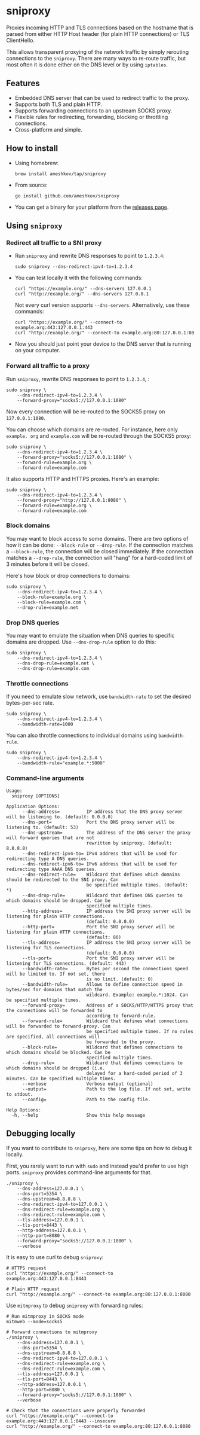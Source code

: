# sniproxy

Proxies incoming HTTP and TLS connections based on the hostname that is parsed
from either HTTP Host header (for plain HTTP connections) or TLS ClientHello.

This allows transparent proxying of the network traffic by simply rerouting
connections to the `sniproxy`. There are many ways to re-route traffic, but most
often it is done either on the DNS level or by using `iptables`.

## Features

* Embedded DNS server that can be used to redirect traffic to the proxy.
* Supports both TLS and plain HTTP.
* Supports forwarding connections to an upstream SOCKS proxy.
* Flexible rules for redirecting, forwarding, blocking or throttling
  connections.
* Cross-platform and simple.

## How to install

* Using homebrew:
    ```
    brew install ameshkov/tap/sniproxy
    ```
* From source:
    ```
    go install github.com/ameshkov/sniproxy
    ```
* You can get a binary for your platform from
  the [releases page](https://github.com/ameshkov/sniproxy/releases).

## Using `sniproxy`

### Redirect all traffic to a SNI proxy

* Run `sniproxy` and rewrite DNS responses to point to `1.2.3.4`:
  ```shell
  sudo sniproxy --dns-redirect-ipv4-to=1.2.3.4
  ```
* You can test locally it with the following commands:
  ```shell
  curl "https://example.org/" --dns-servers 127.0.0.1
  curl "http://example.org/" --dns-servers 127.0.0.1
  ```

  Not every curl version supports `--dns-servers`. Alternatively, use these
  commands:
  ```shell
  curl "https://example.org/" --connect-to example.org:443:127.0.0.1:443
  curl "http://example.org/" --connect-to example.org:80:127.0.0.1:80
  ```

* Now you should just point your device to the DNS server that is running on
  your computer.

### Forward all traffic to a proxy

Run `sniproxy`, rewrite DNS responses to point to `1.2.3.4`, :

```shell
sudo sniproxy \
    --dns-redirect-ipv4-to=1.2.3.4 \
    --forward-proxy="socks5://127.0.0.1:1080"
```

Now every connection will be re-routed to the SOCKS5 proxy on `127.0.0.1:1080`.

You can choose which domains are re-routed. For instance, here only `example.
org` and `example.com` will be re-routed through the SOCKS5 proxy:

```shell
sudo sniproxy \
    --dns-redirect-ipv4-to=1.2.3.4 \
    --forward-proxy="socks5://127.0.0.1:1080" \
    --forward-rule=example.org \
    --forward-rule=example.com
```

It also supports HTTP and HTTPS proxies. Here's an example:
```shell
sudo sniproxy \
    --dns-redirect-ipv4-to=1.2.3.4 \
    --forward-proxy="http://127.0.0.1:8080" \
    --forward-rule=example.org \
    --forward-rule=example.com
```

### Block domains

You may want to block access to some domains.  There are two options of how it
can be done: `--block-rule` or `--drop-rule`.  If the connection matches a
`--block-rule`, the connection will be closed immediately.  If the connection
matches a `--drop-rule`, the connection will "hang" for a hard-coded limit of
3 minutes before it will be closed.

Here's how block or drop connections to domains:

```shell
sudo sniproxy \
    --dns-redirect-ipv4-to=1.2.3.4 \
    --block-rule=example.org \
    --block-rule=example.com \
    --drop-rule=example.net
```

### Drop DNS queries

You may want to emulate the situation when DNS queries to specific domains are
dropped.  Use `--dns-drop-rule` option to do this:

```shell
sudo sniproxy \
    --dns-redirect-ipv4-to=1.2.3.4 \
    --dns-drop-rule=example.net \
    --dns-drop-rule=example.com
```

### Throttle connections

If you need to emulate slow network, use `bandwidth-rate` to set the desired
bytes-per-sec rate.

```shell
sudo sniproxy \
    --dns-redirect-ipv4-to=1.2.3.4 \
    --bandwidth-rate=1000
```

You can also throttle connections to individual domains using `bandwidth-rule`.

```shell
sudo sniproxy \
    --dns-redirect-ipv4-to=1.2.3.4 \
    --bandwidth-rule="example.*:5000"
```

### Command-line arguments

```shell
Usage:
  sniproxy [OPTIONS]

Application Options:
      --dns-address=          IP address that the DNS proxy server will be listening to. (default: 0.0.0.0)
      --dns-port=             Port the DNS proxy server will be listening to. (default: 53)
      --dns-upstream=         The address of the DNS server the proxy will forward queries that are not
                              rewritten by sniproxy. (default: 8.8.8.8)
      --dns-redirect-ipv4-to= IPv4 address that will be used for redirecting type A DNS queries.
      --dns-redirect-ipv6-to= IPv6 address that will be used for redirecting type AAAA DNS queries.
      --dns-redirect-rule=    Wildcard that defines which domains should be redirected to the SNI proxy. Can
                              be specified multiple times. (default: *)
      --dns-drop-rule=        Wildcard that defines DNS queries to which domains should be dropped. Can be
                              specified multiple times.
      --http-address=         IP address the SNI proxy server will be listening for plain HTTP connections.
                              (default: 0.0.0.0)
      --http-port=            Port the SNI proxy server will be listening for plain HTTP connections.
                              (default: 80)
      --tls-address=          IP address the SNI proxy server will be listening for TLS connections.
                              (default: 0.0.0.0)
      --tls-port=             Port the SNI proxy server will be listening for TLS connections. (default: 443)
      --bandwidth-rate=       Bytes per second the connections speed will be limited to. If not set, there
                              is no limit. (default: 0)
      --bandwidth-rule=       Allows to define connection speed in bytes/sec for domains that match the
                              wildcard. Example: example.*:1024. Can be specified multiple times.
      --forward-proxy=        Address of a SOCKS/HTTP/HTTPS proxy that the connections will be forwarded to
                              according to forward-rule.
      --forward-rule=         Wildcard that defines what connections will be forwarded to forward-proxy. Can
                              be specified multiple times. If no rules are specified, all connections will
                              be forwarded to the proxy.
      --block-rule=           Wildcard that defines connections to which domains should be blocked. Can be
                              specified multiple times.
      --drop-rule=            Wildcard that defines connections to which domains should be dropped (i.e.
                              delayed for a hard-coded period of 3 minutes. Can be specified multiple times.
      --verbose               Verbose output (optional)
      --output=               Path to the log file. If not set, write to stdout.
      --config=               Path to the config file.

Help Options:
  -h, --help                  Show this help message
```

## Debugging locally

If you want to contribute to `sniproxy`, here are some tips on how to debug it
locally.

First, you rarely want to run with `sudo` and instead you'd prefer to use high
ports. `sniproxy` provides command-line arguments for that.

```shell
./sniproxy \
    --dns-address=127.0.0.1 \
    --dns-port=5354 \
    --dns-upstream=8.8.8.8 \
    --dns-redirect-ipv4-to=127.0.0.1 \
    --dns-redirect-rule=example.org \
    --dns-redirect-rule=example.com \
    --tls-address=127.0.0.1 \
    --tls-port=8443 \
    --http-address=127.0.0.1 \
    --http-port=8080 \
    --forward-proxy="socks5://127.0.0.1:1080" \
    --verbose
```

It is easy to use curl to debug `sniproxy`:

```shell
# HTTPS request
curl "https://example.org/" --connect-to example.org:443:127.0.0.1:8443

# Plain HTTP request
curl "http://example.org/" --connect-to example.org:80:127.0.0.1:8080

```

Use `mitmproxy` to debug `sniproxy` with forwarding rules:

```shell
# Run mitmproxy in SOCKS mode
mitmweb --mode=socks5

# Forward connections to mitmproxy
./sniproxy \
    --dns-address=127.0.0.1 \
    --dns-port=5354 \
    --dns-upstream=8.8.8.8 \
    --dns-redirect-ipv4-to=127.0.0.1 \
    --dns-redirect-rule=example.org \
    --dns-redirect-rule=example.com \
    --tls-address=127.0.0.1 \
    --tls-port=8443 \
    --http-address=127.0.0.1 \
    --http-port=8080 \
    --forward-proxy="socks5://127.0.0.1:1080" \
    --verbose

# Check that the connections were properly forwarded
curl "https://example.org/" --connect-to example.org:443:127.0.0.1:8443 --insecure
curl "http://example.org/" --connect-to example.org:80:127.0.0.1:8080

```
